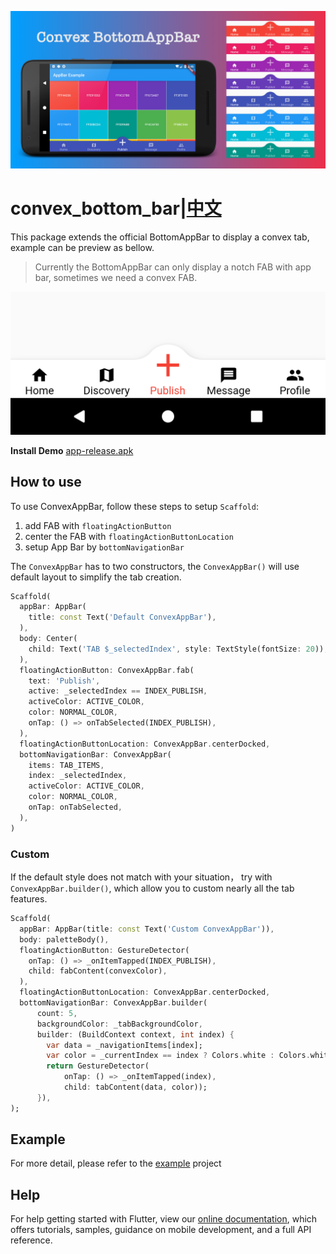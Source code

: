 ![preview](doc/preview.png)

# convex_bottom_bar|[中文](README-zh.md)

This package extends the official BottomAppBar to display a convex tab, example can be preview as bellow.

> Currently the BottomAppBar can only display a notch FAB with app bar, sometimes we need a convex FAB.

![Screenshot](doc/Screenshot_1571041912.png)

**Install Demo** [app-release.apk](doc/app-release.apk)

## How to use
To use ConvexAppBar, follow these steps to setup `Scaffold`:
1. add FAB with `floatingActionButton`
2. center the FAB with `floatingActionButtonLocation`
3. setup App Bar by `bottomNavigationBar`

The `ConvexAppBar` has to two constructors, the `ConvexAppBar()` will use default layout to simplify the tab creation.
 
```dart
Scaffold(
  appBar: AppBar(
    title: const Text('Default ConvexAppBar'),
  ),
  body: Center(
    child: Text('TAB $_selectedIndex', style: TextStyle(fontSize: 20)),
  ),
  floatingActionButton: ConvexAppBar.fab(
    text: 'Publish',
    active: _selectedIndex == INDEX_PUBLISH,
    activeColor: ACTIVE_COLOR,
    color: NORMAL_COLOR,
    onTap: () => onTabSelected(INDEX_PUBLISH),
  ),
  floatingActionButtonLocation: ConvexAppBar.centerDocked,
  bottomNavigationBar: ConvexAppBar(
    items: TAB_ITEMS,
    index: _selectedIndex,
    activeColor: ACTIVE_COLOR,
    color: NORMAL_COLOR,
    onTap: onTabSelected,
  ),
)
```

### Custom
If the default style does not match with your situation， try with `ConvexAppBar.builder()`, which allow you to custom nearly all the tab features.

```dart
Scaffold(
  appBar: AppBar(title: const Text('Custom ConvexAppBar')),
  body: paletteBody(),
  floatingActionButton: GestureDetector(
    onTap: () => _onItemTapped(INDEX_PUBLISH),
    child: fabContent(convexColor),
  ),
  floatingActionButtonLocation: ConvexAppBar.centerDocked,
  bottomNavigationBar: ConvexAppBar.builder(
      count: 5,
      backgroundColor: _tabBackgroundColor,
      builder: (BuildContext context, int index) {
        var data = _navigationItems[index];
        var color = _currentIndex == index ? Colors.white : Colors.white60;
        return GestureDetector(
            onTap: () => _onItemTapped(index),
            child: tabContent(data, color));
      }),
);
```

## Example
For more detail, please refer to the [example](example) project

## Help

For help getting started with Flutter, view our 
[online documentation](https://flutter.dev/docs), which offers tutorials, 
samples, guidance on mobile development, and a full API reference.
